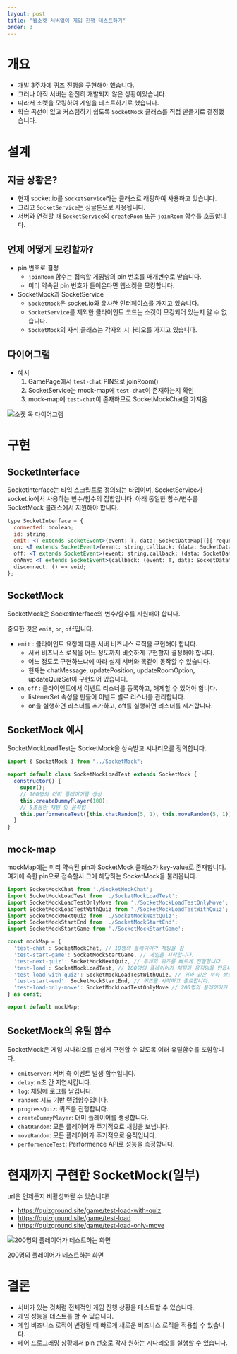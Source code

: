 ```yaml
---
layout: post
title: "웹소켓 서버없이 게임 진행 테스트하기"
order: 3
---
```


# 개요

- 개발 3주차에 퀴즈 진행을 구현해야 했습니다.
- 그러나 아직 서버는 완전히 개발되지 않은 상황이었습니다.
- 따라서 소켓을 모킹하여 게임을 테스트하기로 했습니다.
- 학습 곡선이 없고 커스텀하기 쉽도록 `SocketMock` 클래스를 직접 만들기로 결정했습니다.

# 설계

## 지금 상황은?

- 현재 socket.io를 `SocketService`라는 클래스로 래핑하여 사용하고 있습니다.
- 그리고 `SocketService`는 싱글톤으로 사용됩니다.
- 서버와 연결할 때 `SocketService`의 `createRoom` 또는 `joinRoom` 함수를 호출합니다.

## 언제 어떻게 모킹할까?

- pin 번호로 결정
  - `joinRoom` 함수는 접속할 게임방의 pin 번호를 매개변수로 받습니다.
  - 미리 약속된 pin 번호가 들어온다면 웹소켓을 모킹합니다.
- SocketMock과 SocketService
  - `SocketMock`은 socket.io와 유사한 인터페이스를 가지고 있습니다.
  - `SocketService`를 제외한 클라이언트 코드는 소켓이 모킹되어 있는지 알 수 없습니다.
  - `SocketMock`의 자식 클래스는 각자의 시나리오를 가지고 있습니다.

## 다이어그램

- 예시
  1. GamePage에서 `test-chat` PIN으로 joinRoom()
  2. SocketService는 mock-map에 `test-chat`이 존재하는지 확인
  3. mock-map에 `test-chat`이 존재하므로 SocketMockChat을 가져옴

![소켓 목 다이어그램](https://github.com/user-attachments/assets/d9af72bf-4463-44b2-8116-0457a113b2cb)

# 구현

## SocketInterface

SocketInterface는 타입 스크립트로 정의되는 타입이며, SocketService가 socket.io에서 사용하는 변수/함수의 집합입니다. 아래 동일한 함수/변수를 SocketMock 클래스에서 지원해야 합니다.

```jsx
type SocketInterface = {
  connected: boolean;
  id: string;
  emit: <T extends SocketEvent>(event: T, data: SocketDataMap[T]['request']) => void;
  on: <T extends SocketEvent>(event: string,callback: (data: SocketDataMap[T]['response']) => void) => void;
  off: <T extends SocketEvent>(event: string,callback: (data: SocketDataMap[T]['response']) => void) => void;
  onAny: <T extends SocketEvent>(callback: (event: T, data: SocketDataMap[T]['response']) => void) => void;
  disconnect: () => void;
};
```

## SocketMock

SocketMock은 SocketInterface의 변수/함수를 지원해야 합니다.

중요한 것은 `emit`, `on`, `off`입니다.

- `emit` : 클라이언트 요청에 따른 서버 비즈니스 로직을 구현해야 합니다.
  - 서버 비즈니스 로직을 어느 정도까지 비슷하게 구현할지 결정해야 합니다.
  - 어느 정도로 구현하느냐에 따라 실제 서버와 똑같이 동작할 수 있습니다.
  - 현재는 chatMessage, updatePosition, updateRoomOption, updateQuizSet이 구현되어 있습니다.
- `on`, `off` : 클라이언트에서 이벤트 리스너를 등록하고, 해제할 수 있어야 합니다.
  - listenerSet 속성을 만들어 이벤트 별로 리스너를 관리합니다.
  - on을 실행하면 리스너를 추가하고, off를 실행하면 리스너를 제거합니다.

## SocketMock 예시

SocketMockLoadTest는 SocketMock을 상속받고 시나리오를 정의합니다.

```jsx
import { SocketMock } from "../SocketMock";

export default class SocketMockLoadTest extends SocketMock {
  constructor() {
    super();
    // 100명의 더미 플레이어를 생성
    this.createDummyPlayer(100);
    // 5초동안 채팅 및 움직임
    this.performenceTest([this.chatRandom(5, 1), this.moveRandom(5, 1)]);
  }
}
```

## mock-map

mockMap에는 미리 약속된 pin과 SocketMock 클래스가 key-value로 존재합니다. 여기에 속한 pin으로 접속할시 그에 해당하는 SocketMock을 불러옵니다.

```jsx
import SocketMockChat from './SocketMockChat';
import SocketMockLoadTest from './SocketMockLoadTest';
import SocketMockLoadTestOnlyMove from './SocketMockLoadTestOnlyMove';
import SocketMockLoadTestWithQuiz from './SocketMockLoadTestWithQuiz';
import SocketMockNextQuiz from './SocketMockNextQuiz';
import SocketMockStartEnd from './SocketMockStartEnd';
import SocketMockStartGame from './SocketMockStartGame';

const mockMap = {
  'test-chat': SocketMockChat, // 10명의 플레이어가 채팅을 침
  'test-start-game': SocketMockStartGame, // 게임을 시작합니다.
  'test-next-quiz': SocketMockNextQuiz, // 두개의 퀴즈를 빠르게 진행합니다.
  'test-load': SocketMockLoadTest, // 100명의 플레이어가 채팅과 움직임을 만듭니다.
  'test-load-with-quiz': SocketMockLoadTestWithQuiz, // 위와 같은 부하 상황에서 퀴즈를 진행합니다.
  'test-start-end': SocketMockStartEnd, // 퀴즈를 시작하고 종료합니다.
  'test-load-only-move': SocketMockLoadTestOnlyMove // 200명의 플레이어가 움직입니다.
} as const;

export default mockMap;
```

## SocketMock의 유틸 함수

SocketMock은 게임 시나리오를 손쉽게 구현할 수 있도록 여러 유틸함수를 포함합니다.

- `emitServer`: 서버 측 이벤트 발생 함수입니다.
- `delay`: n초 간 지연시킵니다.
- `log`: 채팅에 로그를 남깁니다.
- `random`: 시드 기반 랜덤함수입니다.
- `progressQuiz`: 퀴즈를 진행합니다.
- `createDummyPlayer`: 더미 플레이어를 생성합니다.
- `chatRandom`: 모든 플레이어가 주기적으로 채팅을 보냅니다.
- `moveRandom`: 모든 플레이어가 주기적으로 움직입니다.
- `performenceTest`: Performence API로 성능을 측정합니다.

# 현재까지 구현한 SocketMock(일부)

url은 언제든지 비활성화될 수 있습니다!

- <https://quizground.site/game/test-load-with-quiz>
- <https://quizground.site/game/test-load>
- <https://quizground.site/game/test-load-only-move>

![200명의 플레이어가 테스트하는 화면](https://github.com/user-attachments/assets/d134e1b4-afde-4796-820b-d510b6749d1f)

200명의 플레이어가 테스트하는 화면

# 결론

- 서버가 있는 것처럼 전체적인 게임 진행 상황을 테스트할 수 있습니다.
- 게임 성능을 테스트를 할 수 있습니다.
- 게임 비즈니스 로직이 변경될 때 빠르게 새로운 비즈니스 로직을 적용할 수 있습니다.
- 페어 프로그래밍 상황에서 pin 번호로 각자 원하는 시나리오를 실행할 수 있습니다.

